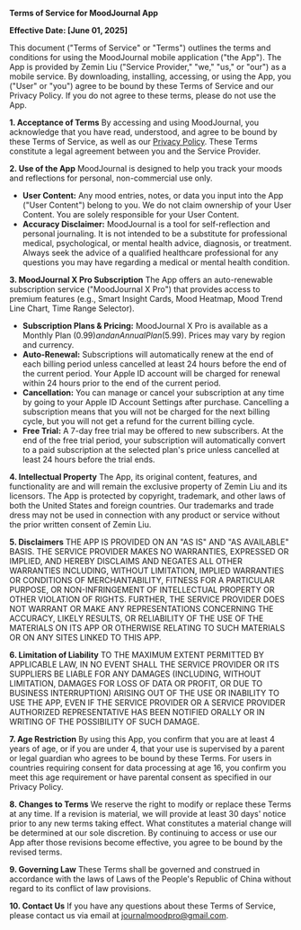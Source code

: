 **Terms of Service for MoodJournal App**

**Effective Date: [June 01, 2025]**

This document ("Terms of Service" or "Terms") outlines the terms and conditions for using the MoodJournal mobile application ("the App"). The App is provided by Zemin Liu ("Service Provider," "we," "us," or "our") as a mobile service. By downloading, installing, accessing, or using the App, you ("User" or "you") agree to be bound by these Terms of Service and our Privacy Policy. If you do not agree to these terms, please do not use the App.

**1. Acceptance of Terms**
By accessing and using MoodJournal, you acknowledge that you have read, understood, and agree to be bound by these Terms of Service, as well as our [Privacy Policy](https://github.com/liuzemin/APPSupport/blob/main/MoodJournalX.md). These Terms constitute a legal agreement between you and the Service Provider.

**2. Use of the App**
MoodJournal is designed to help you track your moods and reflections for personal, non-commercial use only.
* **User Content:** Any mood entries, notes, or data you input into the App ("User Content") belong to you. We do not claim ownership of your User Content. You are solely responsible for your User Content.
* **Accuracy Disclaimer:** MoodJournal is a tool for self-reflection and personal journaling. It is not intended to be a substitute for professional medical, psychological, or mental health advice, diagnosis, or treatment. Always seek the advice of a qualified healthcare professional for any questions you may have regarding a medical or mental health condition.

**3. MoodJournal X Pro Subscription**
The App offers an auto-renewable subscription service ("MoodJournal X Pro") that provides access to premium features (e.g., Smart Insight Cards, Mood Heatmap, Mood Trend Line Chart, Time Range Selector).
* **Subscription Plans & Pricing:** MoodJournal X Pro is available as a Monthly Plan ($0.99) and an Annual Plan ($5.99). Prices may vary by region and currency.
* **Auto-Renewal:** Subscriptions will automatically renew at the end of each billing period unless cancelled at least 24 hours before the end of the current period. Your Apple ID account will be charged for renewal within 24 hours prior to the end of the current period.
* **Cancellation:** You can manage or cancel your subscription at any time by going to your Apple ID Account Settings after purchase. Cancelling a subscription means that you will not be charged for the next billing cycle, but you will not get a refund for the current billing cycle.
* **Free Trial:** A 7-day free trial may be offered to new subscribers. At the end of the free trial period, your subscription will automatically convert to a paid subscription at the selected plan's price unless cancelled at least 24 hours before the trial ends.

**4. Intellectual Property**
The App, its original content, features, and functionality are and will remain the exclusive property of Zemin Liu and its licensors. The App is protected by copyright, trademark, and other laws of both the United States and foreign countries. Our trademarks and trade dress may not be used in connection with any product or service without the prior written consent of Zemin Liu.

**5. Disclaimers**
THE APP IS PROVIDED ON AN "AS IS" AND "AS AVAILABLE" BASIS. THE SERVICE PROVIDER MAKES NO WARRANTIES, EXPRESSED OR IMPLIED, AND HEREBY DISCLAIMS AND NEGATES ALL OTHER WARRANTIES INCLUDING, WITHOUT LIMITATION, IMPLIED WARRANTIES OR CONDITIONS OF MERCHANTABILITY, FITNESS FOR A PARTICULAR PURPOSE, OR NON-INFRINGEMENT OF INTELLECTUAL PROPERTY OR OTHER VIOLATION OF RIGHTS. FURTHER, THE SERVICE PROVIDER DOES NOT WARRANT OR MAKE ANY REPRESENTATIONS CONCERNING THE ACCURACY, LIKELY RESULTS, OR RELIABILITY OF THE USE OF THE MATERIALS ON ITS APP OR OTHERWISE RELATING TO SUCH MATERIALS OR ON ANY SITES LINKED TO THIS APP.

**6. Limitation of Liability**
TO THE MAXIMUM EXTENT PERMITTED BY APPLICABLE LAW, IN NO EVENT SHALL THE SERVICE PROVIDER OR ITS SUPPLIERS BE LIABLE FOR ANY DAMAGES (INCLUDING, WITHOUT LIMITATION, DAMAGES FOR LOSS OF DATA OR PROFIT, OR DUE TO BUSINESS INTERRUPTION) ARISING OUT OF THE USE OR INABILITY TO USE THE APP, EVEN IF THE SERVICE PROVIDER OR A SERVICE PROVIDER AUTHORIZED REPRESENTATIVE HAS BEEN NOTIFIED ORALLY OR IN WRITING OF THE POSSIBILITY OF SUCH DAMAGE.

**7. Age Restriction**
By using this App, you confirm that you are at least 4 years of age, or if you are under 4, that your use is supervised by a parent or legal guardian who agrees to be bound by these Terms. For users in countries requiring consent for data processing at age 16, you confirm you meet this age requirement or have parental consent as specified in our Privacy Policy.

**8. Changes to Terms**
We reserve the right to modify or replace these Terms at any time. If a revision is material, we will provide at least 30 days' notice prior to any new terms taking effect. What constitutes a material change will be determined at our sole discretion. By continuing to access or use our App after those revisions become effective, you agree to be bound by the revised terms.

**9. Governing Law**
These Terms shall be governed and construed in accordance with the laws of Laws of the People's Republic of China without regard to its conflict of law provisions.

**10. Contact Us**
If you have any questions about these Terms of Service, please contact us via email at <a href="mailto:journalmoodpro@gmail.com">journalmoodpro@gmail.com</a>.
